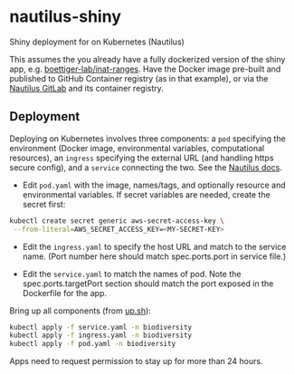 # nautilus-shiny

Shiny deployment for on Kubernetes (Nautilus)


This assumes the you already have a fully dockerized version of the shiny app, e.g. [boettiger-lab/inat-ranges](https://github.com/boettiger-lab/inat-ranges).  Have the Docker image pre-built and published to GitHub Container registry (as in that example), or via the [Nautilus GitLab](https://nationalresearchplatform.org/documentation/userdocs/development/gitlab/) and its container registry.

## Deployment

Deploying on Kubernetes involves three components: a `pod` specifying the environment (Docker image, environmental variables, computational resources), an `ingress` specifying the external URL (and handling https secure config), and a `service` connecting the two.  See the [Nautilus docs](https://nationalresearchplatform.org/documentation/userdocs/running/ingress/).

- Edit `pod.yaml` with the image, names/tags, and optionally resource and environmental variables. If secret variables are needed, create the secret first:

```bash
kubectl create secret generic aws-secret-access-key \
 --from-literal=AWS_SECRET_ACCESS_KEY=<MY-SECRET-KEY>
```

- Edit the `ingress.yaml` to specify the host URL and match to the service name.  (Port number here should match spec.ports.port in service file.)

- Edit the `service.yaml` to match the names of pod.  Note the spec.ports.targetPort section should match the port exposed in the Dockerfile for the app.

Bring up all components (from [up.sh](up.sh)):

```bash
kubectl apply -f service.yaml -n biodiversity
kubectl apply -f ingress.yaml -n biodiversity
kubectl apply -f pod.yaml -n biodiversity
```

Apps need to request permission to stay up for more than 24 hours.

